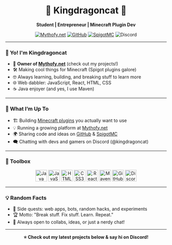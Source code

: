 <!-- Profile README for Kingdragoncat -->

<h1 align="center">
  🐉 Kingdragoncat 🐾
</h1>
<p align="center">
  <b>Student | Entrepreneur | Minecraft Plugin Dev</b>
</p>
<p align="center">
    <a href="https://mythofy.net"><img src="https://img.shields.io/badge/Mythofy.net-Website-blueviolet?style=for-the-badge&logo=firefox-browser" alt="Mythofy.net"></a>
    <a href="https://github.com/kingdragoncat"><img src="https://img.shields.io/badge/GitHub-Kingdragoncat-181717?style=for-the-badge&logo=github" alt="GitHub"></a>
    <a href="https://www.spigotmc.org/members/kingdragoncat.1992912/"><img src="https://img.shields.io/badge/SpigotMC-Kingdragoncat-orange?style=for-the-badge&logo=minecraft" alt="SpigotMC"></a>
    <img src="https://img.shields.io/badge/Discord-kingdragoncat-5865F2?style=for-the-badge&logo=discord" alt="Discord">
</p>

---

### 👋 Yo! I'm Kingdragoncat

- 🐾 **Owner of [Mythofy.net](https://mythofy.net)** (check out my projects!)
- 🛠️ Making cool things for Minecraft (Spigot plugins galore)
- 🤓 Always learning, building, and breaking stuff to learn more
- 🌐 Web dabbler: JavaScript, React, HTML, CSS
- ☕ Java enjoyer (and yes, I use Maven)

---

### 🚀 What I’m Up To

- 🏗️ Building [Minecraft plugins](https://github.com/Kingdragoncat?tab=repositories&q=&type=&language=java) you actually want to use
- 💡 Running a growing platform at [Mythofy.net](https://mythofy.net)
- 🌍 Sharing code and ideas on [GitHub](https://github.com/kingdragoncat) & [SpigotMC](https://www.spigotmc.org/members/kingdragoncat.1992912/)
- 🗨️ Chatting with devs and gamers on Discord (@kingdragoncat)

---

### 🧰 Toolbox

<p align="center">
  <img src="https://cdn.jsdelivr.net/gh/devicons/devicon/icons/java/java-original.svg" width="36" alt="Java"/>
  <img src="https://cdn.jsdelivr.net/gh/devicons/devicon/icons/javascript/javascript-original.svg" width="36" alt="JavaScript"/>
  <img src="https://cdn.jsdelivr.net/gh/devicons/devicon/icons/html5/html5-original.svg" width="36" alt="HTML5"/>
  <img src="https://cdn.jsdelivr.net/gh/devicons/devicon/icons/css3/css3-original.svg" width="36" alt="CSS3"/>
  <img src="https://cdn.jsdelivr.net/gh/devicons/devicon/icons/react/react-original.svg" width="36" alt="React"/>
  <img src="https://cdn.jsdelivr.net/gh/devicons/devicon/icons/maven/maven-original.svg" width="36" alt="Maven"/>
  <img src="https://cdn.jsdelivr.net/gh/devicons/devicon/icons/github/github-original.svg" width="36" alt="GitHub"/>
  <img src="https://cdn.jsdelivr.net/gh/devicons/devicon/icons/discordjs/discordjs-original.svg" width="36" alt="Discord"/>
</p>

---

### 💡 Random Facts

- 🦄 Side quests: web apps, bots, random hacks, and experiments
- 🏆 Motto: "Break stuff. Fix stuff. Learn. Repeat."
- 🧩 Always open to collabs, ideas, or just a nerdy chat!

---

<p align="center">
  <b>⭐ Check out my latest projects below & say hi on Discord!</b>
</p>
